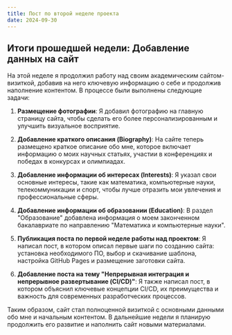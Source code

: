 ```yaml
---
title: Пост по второй неделе проекта
date: 2024-09-30
---
```


## Итоги прошедшей недели: Добавление данных на сайт

На этой неделе я продолжил работу над своим академическим сайтом-визиткой, добавив на него ключевую информацию о себе и продолжив наполнение контентом. В процессе были выполнены следующие задачи:

1. **Размещение фотографии**: 
   Я добавил фотографию на главную страницу сайта, чтобы сделать его более персонализированным и улучшить визуальное восприятие.

2. **Добавление краткого описания (Biography)**: 
   На сайте теперь размещено краткое описание обо мне, которое включает информацию о моих научных статьях, участии в конференциях и победах в конкурсах и олимпиадах.

3. **Добавление информации об интересах (Interests)**: 
   Я указал свои основные интересы, такие как математика, компьютерные науки, телекоммуникации и спорт, чтобы лучше отразить мои увлечения и профессиональные сферы.

4. **Добавление информации об образовании (Education)**: 
   В раздел "Образование" добавлена информация о моем законченном бакалавриате по направлению "Математика и компьютерные науки".

5. **Публикация поста по первой неделе работы над проектом**: 
   Я написал пост, в котором описал первые шаги по созданию сайта: установка необходимого ПО, выбор и скачивание шаблона, настройка GitHub Pages и размещение заготовки сайта.

6. **Добавление поста на тему "Непрерывная интеграция и непрерывное развертывание (CI/CD)"**: 
   Я также написал пост, в котором объяснил ключевые концепции CI/CD, их преимущества и важность для современных разработческих процессов.

Таким образом, сайт стал полноценной визиткой с основными данными обо мне и начальным контентом. В дальнейшие недели я планирую продолжить его развитие и наполнить сайт новыми материалами.